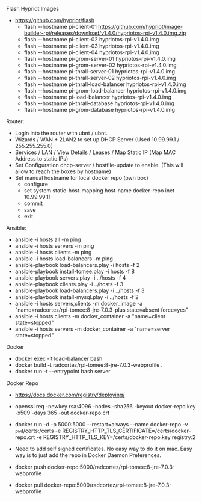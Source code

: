 Flash Hypriot Images
 - https://github.com/hypriot/flash
 	- flash --hostname pi-client-01 https://github.com/hypriot/image-builder-rpi/releases/download/v1.4.0/hypriotos-rpi-v1.4.0.img.zip
 	- flash --hostname pi-client-02 hypriotos-rpi-v1.4.0.img
 	- flash --hostname pi-client-03 hypriotos-rpi-v1.4.0.img
    - flash --hostname pi-client-04 hypriotos-rpi-v1.4.0.img
    - flash --hostname pi-grom-server-01 hypriotos-rpi-v1.4.0.img
    - flash --hostname pi-grom-server-02 hypriotos-rpi-v1.4.0.img
    - flash --hostname pi-thrall-server-01 hypriotos-rpi-v1.4.0.img
    - flash --hostname pi-thrall-server-02 hypriotos-rpi-v1.4.0.img
    - flash --hostname pi-thrall-load-balancer hypriotos-rpi-v1.4.0.img
  	- flash --hostname pi-grom-load-balancer hypriotos-rpi-v1.4.0.img
  	- flash --hostname pi-load-balancer hypriotos-rpi-v1.4.0.img
  	- flash --hostname pi-thrall-database hypriotos-rpi-v1.4.0.img
    - flash --hostname pi-grom-database hypriotos-rpi-v1.4.0.img

Router:
 - Login into the router with ubnt / ubnt.
 - Wizards / WAN + 2LAN2 to set up DHCP Server (Used 10.99.99.1 / 255.255.255.0)
 - Services / LAN / View Details / Leases / Map Static IP (Map MAC Address to static IPs)
 - Set Configuration dhcp-server / hostfile-update to enable. (This will allow to reach the boxes by hostname)
 - Set manual hostname for local docker repo (own box)
 	- configure
 	- set system static-host-mapping host-name docker-repo inet 10.99.99.11
 	- commit
	- save
	- exit

Ansible:
 - ansible -i hosts all -m ping
 - ansible -i hosts servers -m ping
 - ansible -i hosts clients -m ping
 - ansible -i hosts load-balancers -m ping
 - ansible-playbook load-balancers.play -i hosts -f 2
 - ansible-playbook install-tomee.play -i hosts -f 8
 - ansible-playbook servers.play -i ../hosts -f 4
 - ansible-playbook clients.play -i ../hosts -f 3
 - ansible-playbook load-balancers.play -i ../hosts -f 3
 - ansible-playbook install-mysql.play -i ../hosts -f 2
 - ansible -i hosts servers,clients -m docker_image -a "name=radcortez/rpi-tomee:8-jre-7.0.3-plus state=absent force=yes"
 - ansible -i hosts clients -m docker_container -a "name=client state=stopped"
 - ansible -i hosts servers -m docker_container -a "name=server state=stopped"

Docker
 - docker exec -it load-balancer bash
 - docker build -t radcortez/rpi-tomee:8-jre-7.0.3-webprofile .
 - docker run -t --entrypoint bash server

Docker Repo
 - https://docs.docker.com/registry/deploying/
 - openssl req -newkey rsa:4096 -nodes -sha256 -keyout docker-repo.key -x509 -days 365 -out docker-repo.crt
 - docker run -d -p 5000:5000 --restart=always --name docker-repo -v `pwd`/certs:/certs -e REGISTRY_HTTP_TLS_CERTIFICATE=/certs/docker-repo.crt -e REGISTRY_HTTP_TLS_KEY=/certs/docker-repo.key registry:2
 - Need to add self signed certificates. No easy way to do it on mac. Easy way is to just add the repo in Docker Daemon Preferences.

 - docker push docker-repo:5000/radcortez/rpi-tomee:8-jre-7.0.3-webprofile
 - docker pull docker-repo:5000/radcortez/rpi-tomee:8-jre-7.0.3-webprofile
